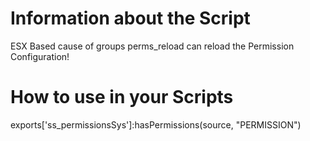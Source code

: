 # Information about the Script

ESX Based cause of groups
perms_reload can reload the Permission Configuration!
# How to use in your Scripts
exports['ss_permissionsSys']:hasPermissions(source, "PERMISSION")
